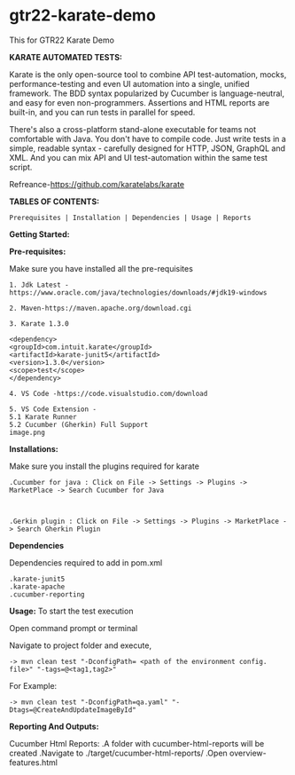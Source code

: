 # gtr22-karate-demo
This for GTR22 Karate Demo

**KARATE AUTOMATED TESTS:**

Karate is the only open-source tool to combine API test-automation, mocks, performance-testing and even UI automation into a single, unified framework. The BDD syntax popularized by Cucumber is language-neutral, and easy for even non-programmers. Assertions and HTML reports are built-in, and you can run tests in parallel for speed.

There's also a cross-platform stand-alone executable for teams not comfortable with Java. You don't have to compile code. Just write tests in a simple, readable syntax - carefully designed for HTTP, JSON, GraphQL and XML. And you can mix API and UI test-automation within the same test script.

Refreance-https://github.com/karatelabs/karate

**TABLES OF CONTENTS:**
    
    Prerequisites | Installation | Dependencies | Usage | Reports

**Getting Started:**

**Pre-requisites:**
    
   Make sure you have installed all the pre-requisites
    
    1. Jdk Latest -https://www.oracle.com/java/technologies/downloads/#jdk19-windows
    
    2. Maven-https://maven.apache.org/download.cgi
    
    3. Karate 1.3.0

    <dependency>
    <groupId>com.intuit.karate</groupId>
    <artifactId>karate-junit5</artifactId>
    <version>1.3.0</version>
    <scope>test</scope>
    </dependency>
    
    4. VS Code -https://code.visualstudio.com/download

    5. VS Code Extension - 
    5.1 Karate Runner
    5.2 Cucumber (Gherkin) Full Support
    image.png



**Installations:**
 
   Make sure you install the plugins required for karate
    
    .Cucumber for java : Click on File -> Settings -> Plugins -> MarketPlace -> Search Cucumber for Java



    .Gerkin plugin : Click on File -> Settings -> Plugins -> MarketPlace -> Search Gherkin Plugin




**Dependencies**

   Dependencies required to add in pom.xml    

    .karate-junit5
    .karate-apache
    .cucumber-reporting
    	
**Usage:**
To start the test execution 

   Open command prompt or terminal

   Navigate to project folder and execute,

    -> mvn clean test "-DconfigPath= <path of the environment config. file>" "-tags=@<tag1,tag2>"

   For Example:

    -> mvn clean test "-DconfigPath=qa.yaml" "-Dtags=@CreateAndUpdateImageById"
		
**Reporting And Outputs:**

 Cucumber Html Reports:
  .A folder with cucumber-html-reports will be created
  .Navigate to ./target/cucumber-html-reports/
  .Open overview-features.html


 

